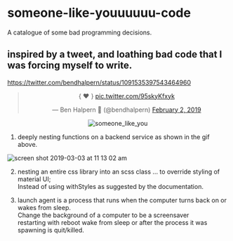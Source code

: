 # someone-like-youuuuuu-code
A catalogue of some bad programming decisions.

## inspired by a tweet, and loathing bad code that I was forcing myself to write.

https://twitter.com/bendhalpern/status/1091535397543464960
<center>
  
<blockquote class="twitter-tweet" data-lang="en"><p lang="und" dir="ltr">{ ❤️ } <a href="https://t.co/95skyKfxyk">pic.twitter.com/95skyKfxyk</a></p>&mdash; Ben Halpern 🤗 (@bendhalpern) <a href="https://twitter.com/bendhalpern/status/1091535397543464960?ref_src=twsrc%5Etfw">February 2, 2019</a></blockquote>

![someone_like_you](https://user-images.githubusercontent.com/11463275/53697901-17847b80-3da4-11e9-8053-5a227bd71714.gif)

</center>

1) deeply nesting functions on a backend service as shown in the gif above.

![screen shot 2019-03-03 at 11 13 02 am](https://user-images.githubusercontent.com/11463275/53698021-5d8e0f00-3da5-11e9-8620-a2c349537e7b.png)

2) nesting an entire css library into an scss class ... to override styling of material UI;
<br/>Instead of using withStyles as suggested by the documentation.

3) launch agent is a process that runs when the computer turns back on or wakes from sleep.
<br/>Change the background of a computer to be a screensaver 
<br/>restarting with reboot wake from sleep or after the process it was spawning is quit/killed.
